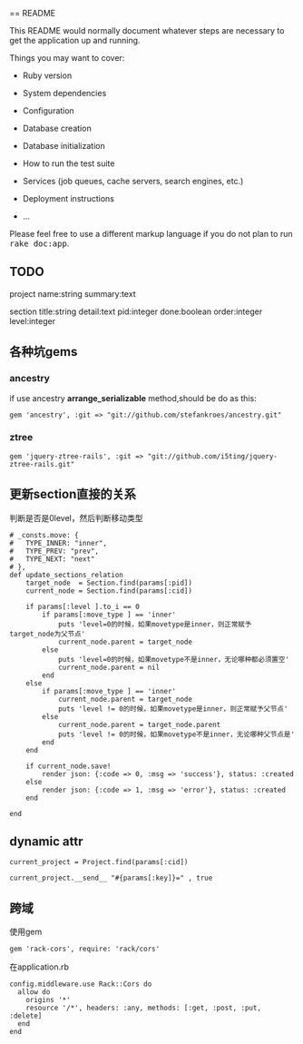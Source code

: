 == README

This README would normally document whatever steps are necessary to get the
application up and running.

Things you may want to cover:

* Ruby version

* System dependencies

* Configuration

* Database creation

* Database initialization

* How to run the test suite

* Services (job queues, cache servers, search engines, etc.)

* Deployment instructions

* ...


Please feel free to use a different markup language if you do not plan to run
<tt>rake doc:app</tt>.


## TODO 

project name:string summary:text

section title:string detail:text pid:integer done:boolean order:integer level:integer

## 各种坑gems

### ancestry
if use ancestry **arrange_serializable** method,should be do as this:

    gem 'ancestry', :git => "git://github.com/stefankroes/ancestry.git"

### ztree

	gem 'jquery-ztree-rails', :git => "git://github.com/i5ting/jquery-ztree-rails.git"


## 更新section直接的关系

判断是否是0level，然后判断移动类型

	# _consts.move: {
	# 	TYPE_INNER: "inner",
	# 	TYPE_PREV: "prev",
	# 	TYPE_NEXT: "next"
	# },
	def update_sections_relation
		target_node  = Section.find(params[:pid])
		current_node = Section.find(params[:cid])		
		
		if params[:level ].to_i == 0
			if params[:move_type ] == 'inner'
				puts 'level=0的时候，如果movetype是inner，则正常赋予target_node为父节点'
				current_node.parent = target_node
			else
				puts 'level=0的时候，如果movetype不是inner，无论哪种都必须置空'
				current_node.parent = nil			
			end
		else
			if params[:move_type ] == 'inner'
				current_node.parent = target_node
				puts 'level != 0的时候，如果movetype是inner，则正常赋予父节点'
			else
				current_node.parent = target_node.parent		
				puts 'level != 0的时候，如果movetype不是inner，无论哪种父节点是'
			end
		end
		
		if current_node.save!
			render json: {:code => 0, :msg => 'success'}, status: :created
		else
			render json: {:code => 1, :msg => 'error'}, status: :created
		end
		
	end
	
	
## dynamic attr

	current_project = Project.find(params[:cid])		

	current_project.__send__ "#{params[:key]}=" , true
	
	
	
## 跨域

使用gem

	gem 'rack-cors', require: 'rack/cors'


在application.rb


	config.middleware.use Rack::Cors do
	  allow do
	    origins '*'
	    resource '/*', headers: :any, methods: [:get, :post, :put, :delete]
	  end
	end




